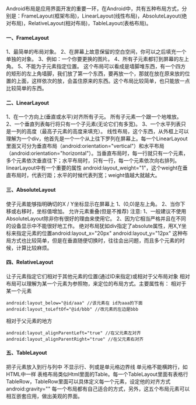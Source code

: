 Android布局是应用界面开发的重要一环，在Android中，共有五种布局方式，分别是：FrameLayout(框架布局)，LinearLayout(线性布局)，AbsoluteLayout(绝对布局)，RelativeLayout(相对布局)，TableLayout(表格布局)。
#### 一、FrameLayout
1、最简单的布局对象。
2、在屏幕上故意保留的空白空间，你可以之后填充一个单独的对象。
3、例如：一个你要更换的图片。
4、所有子元素都钉到屏幕的左上角。
5、不能为子元素指定位置。
这个布局可以看成是墙脚堆东西，有一个四方的矩形的左上角墙脚，我们放了第一个东西，要再放一个，那就在放在原来放的位置的上面，这样依次的放，会盖住原来的东西。这个布局比较简单，也只能放一点比较简单的东西。
#### 二、LinearLayout
1、在一个方向上(垂直或水平)对齐所有子元。
所有子元素一个跟一个地堆放。
2、一个垂直列表每行将只有一个子元素(无论它们有多宽)。
3、一个水平列表只是一列的高度（最高子元素的高度来填充）。
线性布局，这个东西，从外框上可以理解为一个div，他首先是一个一个从上往下罗列在屏幕上。每一个LinearLayout里面又可分为垂直布局（android:orientation="vertical"）和水平布局（android:orientation="horizontal"）。当垂直布局时，每一行就只有一个元素，多个元素依次垂直往下；水平布局时，只有一行，每一个元素依次向右排列。
linearLayout中有一个重要的属性 android:layout_weight="1"，这个weight在垂直布局时，代表行距；水平的时候代表列宽；weight值越大就越大。
#### 三、AbsoluteLayout
使子元素能够指明确切的X / Y坐标显示在屏幕上
1、(0,0)是左上角。
2、当你下移或右移时，坐标值增加。
允许元素重叠(但是不推荐)
注意:
1、一般建议不使用AbsoluteLayout除非你有很好的理由来使用它。
2、因为它相当严格并且在不同的设备显示中不能很好地工作。
绝对布局犹如div指定了absolute属性，用X,Y坐标来指定元素的位置android:layout_x="20px" android:layout_y="12px" 这种布局方式也比较简单，但是在垂直随便切换时，往往会出问题，而且多个元素的时候，计算比较麻烦。 
#### 四、RelativeLayout
让子元素指定它们相对于其他元素的位置(通过ID来指定)或相对于父布局对象 
相对布局可以理解为某一个元素为参照物，来定位的布局方式。主要属性有：
相对于某一个元素
```  
android:layout_below="@id/aaa" //该元素在 id为aaa的下面
android:layout_toLeftOf="@id/bbb" //改元素的左边是bbb
```
相对于父元素的地方
```  
android:layout_alignParentLeft="true" //在父元素左对齐
android:layout_alignParentRight="true" //在父元素右对齐
```
#### 五、TableLayout
把子元素放入到行与列中
不显示行、列或是单元格边界线
单元格不能横跨行，如HTML中一样
表格布局类似Html里面的Table。每一个TableLayout里面有表格行TableRow，TableRow里面可以具体定义每一个元素，设定他的对齐方式android:gravity="" 
每一个布局都有自己适合的方式，另外，这五个布局元素可以相互嵌套应用，做出美观的界面。